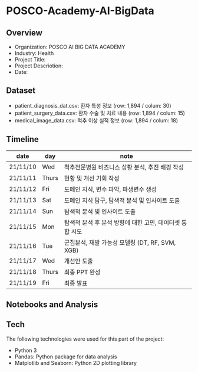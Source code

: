 # POSCO-Academy-AI-BigData
## Overview
- Organization: POSCO AI BIG DATA ACADEMY
- Industry: Health
- Project Title: 
- Project Descriotion:
- Date:

## Dataset
- patient_diagnosis_dat.csv: 환자 특성 정보 (row: 1,894 / colum: 30)
- patient_surgery_data.csv: 환자 수술 및 치료 내용 (row: 1,894 / colum: 15)
- medical_image_data.csv: 척추 이상 실적 정보 (row: 1,894 / colum: 18)


## Timeline

date | day | note
----- | ----- | -----
21/11/10 | Wed | 척추전문병원 비즈니스 상황 분석, 추진 배경 작성
21/11/11 | Thurs | 현황 및 개선 기회 작성
21/11/12 | Fri | 도메인 지식, 변수 파악, 파생변수 생성
21/11/13 | Sat | 도메인 지식 탐구, 탐색적 분석 및 인사이트 도출
21/11/14 | Sun | 탐색적 분석 및 인사이트 도출
21/11/15 | Mon | 탐색적 분석 후 분석 방향에 대한 고민, 데이터셋 통합 시도
21/11/16 | Tue | 군집분석, 재발 가능성 모델링 (DT, RF, SVM, XGB)
21/11/17 | Wed | 개선안 도출
21/11/18 | Thurs | 최종 PPT 완성
21/11/19 | Fri | 최종 발표

## Notebooks and Analysis


## Tech
The following technologies were used for this part of the project:
- Python 3
- Pandas: Python package for data analysis
- Matplotlib and Seaborn: Python 2D plotting library
